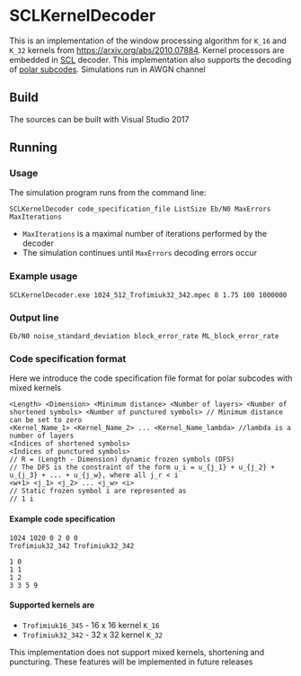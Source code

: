 # SCLKernelDecoder
This is an implementation of the window processing algorithm for `K_16` and `K_32` kernels from https://arxiv.org/abs/2010.07884. Kernel processors are embedded in [SCL](https://ieeexplore.ieee.org/document/7055304) decoder. This implementation also supports the decoding of [polar subcodes](https://ieeexplore.ieee.org/document/7339451). Simulations run in AWGN channel

## Build

The sources can be built with Visual Studio 2017

## Running
### Usage

The simulation program runs from the command line:
```
SCLKernelDecoder code_specification_file ListSize Eb/N0 MaxErrors MaxIterations
```
* `MaxIterations` is a maximal number of iterations performed by the decoder
* The simulation continues until `MaxErrors` decoding errors occur

### Example usage
```
SCLKernelDecoder.exe 1024_512_Trofimiuk32_342.mpec 8 1.75 100 1000000
```

### Output line
`
Eb/N0 noise_standard_deviation block_error_rate ML_block_error_rate
`

### Code specification format
Here we introduce the code specification file format for polar subcodes with mixed kernels
```
<Length> <Dimension> <Minimum distance> <Number of layers> <Number of shortened symbols> <Number of punctured symbols> // Minimum distance can be set to zero
<Kernel_Name_1> <Kernel_Name_2> ... <Kernel_Name_lambda> //lambda is a number of layers
<Indices of shortened symbols>
<Indices of punctured symbols>
// R = (Length - Dimension) dynamic frozen symbols (DFS)
// The DFS is the constraint of the form u_i = u_{j_1} + u_{j_2} + u_{j_3} + ... + u_{j_w}, where all j_r < i
<w+1> <j_1> <j_2> ... <j_w> <i>
// Static frozen symbol i are represented as 
// 1 i
```

#### Example code specification
```
1024 1020 0 2 0 0
Trofimiuk32_342 Trofimiuk32_342

1 0
1 1
1 2
3 3 5 9
```

#### Supported kernels are 
* `Trofimiuk16_345` - 16 x 16 kernel `K_16`
* `Trofimiuk32_342` - 32 x 32 kernel `K_32`

This implementation does not support mixed kernels, shortening and puncturing. These features will be implemented in future releases
